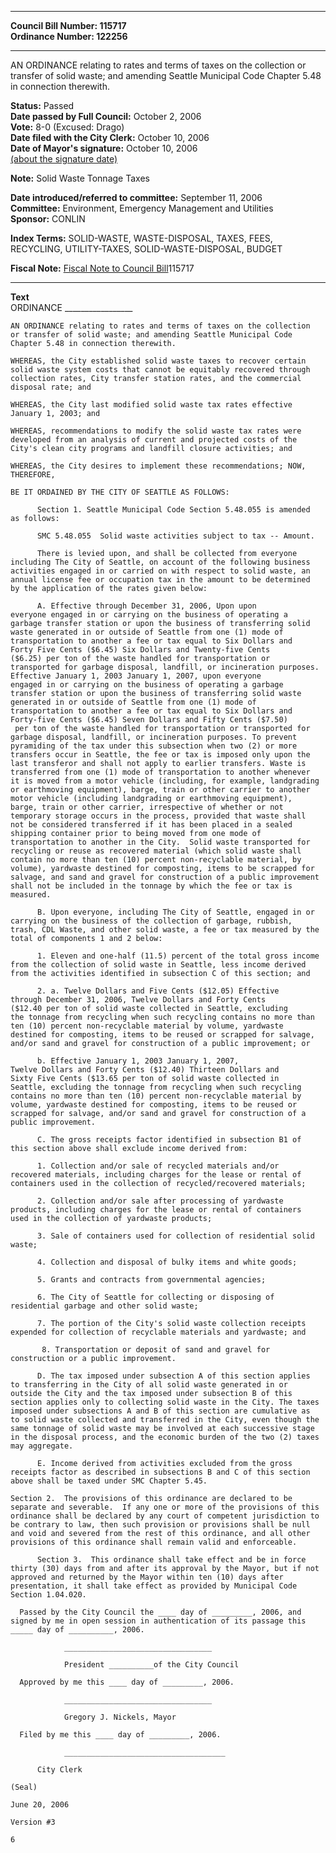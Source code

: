 * * * * *  
  
**Council Bill Number: [](#h0)[](#h2)115717**   
**Ordinance Number: 122256**  
  
* * * * *  
  
AN ORDINANCE relating to rates and terms of taxes on the collection or transfer of solid waste; and amending Seattle Municipal Code Chapter 5.48 in connection therewith.  
  
**Status:** Passed   
**Date passed by Full Council:** October 2, 2006   
**Vote:** 8-0 (Excused: Drago)   
**Date filed with the City Clerk:** October 10, 2006   
**Date of Mayor's signature:** October 10, 2006   
[(about the signature date)](/~public/approvaldate.htm)   
  
**Note:** Solid Waste Tonnage Taxes  
  
  
**Date introduced/referred to committee:** September 11, 2006   
**Committee:** Environment, Emergency Management and Utilities   
**Sponsor:** CONLIN   
  
**Index Terms:** SOLID-WASTE, WASTE-DISPOSAL, TAXES, FEES, RECYCLING, UTILITY-TAXES, SOLID-WASTE-DISPOSAL, BUDGET  
  
**Fiscal Note:** [Fiscal Note to Council Bill](http://clerk.seattle.gov/~public/fnote/115717.htm)[](#h1)[](#h3)115717  
  
* * * * *  
  
**Text**  
    ORDINANCE _________________  
  
    AN ORDINANCE relating to rates and terms of taxes on the collection  
    or transfer of solid waste; and amending Seattle Municipal Code  
    Chapter 5.48 in connection therewith.  
  
    WHEREAS, the City established solid waste taxes to recover certain  
    solid waste system costs that cannot be equitably recovered through  
    collection rates, City transfer station rates, and the commercial  
    disposal rate; and  
  
    WHEREAS, the City last modified solid waste tax rates effective  
    January 1, 2003; and  
  
    WHEREAS, recommendations to modify the solid waste tax rates were  
    developed from an analysis of current and projected costs of the  
    City's clean city programs and landfill closure activities; and  
  
    WHEREAS, the City desires to implement these recommendations; NOW,  
    THEREFORE,  
  
    BE IT ORDAINED BY THE CITY OF SEATTLE AS FOLLOWS:  
  
          Section 1. Seattle Municipal Code Section 5.48.055 is amended  
    as follows:  
  
          SMC 5.48.055  Solid waste activities subject to tax -- Amount.  
  
          There is levied upon, and shall be collected from everyone  
    including The City of Seattle, on account of the following business  
    activities engaged in or carried on with respect to solid waste, an  
    annual license fee or occupation tax in the amount to be determined  
    by the application of the rates given below:  
  
          A. Effective through December 31, 2006, Upon upon  
    everyone engaged in or carrying on the business of operating a  
    garbage transfer station or upon the business of transferring solid  
    waste generated in or outside of Seattle from one (1) mode of  
    transportation to another a fee or tax equal to Six Dollars and  
    Forty Five Cents ($6.45) Six Dollars and Twenty-five Cents  
    ($6.25) per ton of the waste handled for transportation or  
    transported for garbage disposal, landfill, or incineration purposes.  
    Effective January 1, 2003 January 1, 2007, upon everyone  
    engaged in or carrying on the business of operating a garbage  
    transfer station or upon the business of transferring solid waste  
    generated in or outside of Seattle from one (1) mode of  
    transportation to another a fee or tax equal to Six Dollars and  
    Forty-five Cents ($6.45) Seven Dollars and Fifty Cents ($7.50)  
     per ton of the waste handled for transportation or transported for  
    garbage disposal, landfill, or incineration purposes. To prevent  
    pyramiding of the tax under this subsection when two (2) or more  
    transfers occur in Seattle, the fee or tax is imposed only upon the  
    last transferor and shall not apply to earlier transfers. Waste is  
    transferred from one (1) mode of transportation to another whenever  
    it is moved from a motor vehicle (including, for example, landgrading  
    or earthmoving equipment), barge, train or other carrier to another  
    motor vehicle (including landgrading or earthmoving equipment),  
    barge, train or other carrier, irrespective of whether or not  
    temporary storage occurs in the process, provided that waste shall  
    not be considered transferred if it has been placed in a sealed  
    shipping container prior to being moved from one mode of  
    transportation to another in the City.  Solid waste transported for  
    recycling or reuse as recovered material (which solid waste shall  
    contain no more than ten (10) percent non-recyclable material, by  
    volume), yardwaste destined for composting, items to be scrapped for  
    salvage, and sand and gravel for construction of a public improvement  
    shall not be included in the tonnage by which the fee or tax is  
    measured.  
  
          B. Upon everyone, including The City of Seattle, engaged in or  
    carrying on the business of the collection of garbage, rubbish,  
    trash, CDL Waste, and other solid waste, a fee or tax measured by the  
    total of components 1 and 2 below:  
  
          1. Eleven and one-half (11.5) percent of the total gross income  
    from the collection of solid waste in Seattle, less income derived  
    from the activities identified in subsection C of this section; and  
  
          2. a. Twelve Dollars and Five Cents ($12.05) Effective  
    through December 31, 2006, Twelve Dollars and Forty Cents  
    ($12.40 per ton of solid waste collected in Seattle, excluding  
    the tonnage from recycling when such recycling contains no more than  
    ten (10) percent non-recyclable material by volume, yardwaste  
    destined for composting, items to be reused or scrapped for salvage,  
    and/or sand and gravel for construction of a public improvement; or  
  
          b. Effective January 1, 2003 January 1, 2007,   
    Twelve Dollars and Forty Cents ($12.40) Thirteen Dollars and  
    Sixty Five Cents ($13.65 per ton of solid waste collected in  
    Seattle, excluding the tonnage from recycling when such recycling  
    contains no more than ten (10) percent non-recyclable material by  
    volume, yardwaste destined for composting, items to be reused or  
    scrapped for salvage, and/or sand and gravel for construction of a  
    public improvement.  
  
          C. The gross receipts factor identified in subsection B1 of  
    this section above shall exclude income derived from:  
  
          1. Collection and/or sale of recycled materials and/or  
    recovered materials, including charges for the lease or rental of  
    containers used in the collection of recycled/recovered materials;  
  
          2. Collection and/or sale after processing of yardwaste  
    products, including charges for the lease or rental of containers  
    used in the collection of yardwaste products;  
  
          3. Sale of containers used for collection of residential solid  
    waste;  
  
          4. Collection and disposal of bulky items and white goods;  
  
          5. Grants and contracts from governmental agencies;  
  
          6. The City of Seattle for collecting or disposing of  
    residential garbage and other solid waste;  
  
          7. The portion of the City's solid waste collection receipts  
    expended for collection of recyclable materials and yardwaste; and  
  
           8. Transportation or deposit of sand and gravel for  
    construction or a public improvement.  
  
          D. The tax imposed under subsection A of this section applies  
    to transferring in the City of all solid waste generated in or  
    outside the City and the tax imposed under subsection B of this  
    section applies only to collecting solid waste in the City. The taxes  
    imposed under subsections A and B of this section are cumulative as  
    to solid waste collected and transferred in the City, even though the  
    same tonnage of solid waste may be involved at each successive stage  
    in the disposal process, and the economic burden of the two (2) taxes  
    may aggregate.  
  
          E. Income derived from activities excluded from the gross  
    receipts factor as described in subsections B and C of this section  
    above shall be taxed under SMC Chapter 5.45.  
  
    Section 2.  The provisions of this ordinance are declared to be  
    separate and severable.  If any one or more of the provisions of this  
    ordinance shall be declared by any court of competent jurisdiction to  
    be contrary to law, then such provision or provisions shall be null  
    and void and severed from the rest of this ordinance, and all other  
    provisions of this ordinance shall remain valid and enforceable.  
  
          Section 3.  This ordinance shall take effect and be in force  
    thirty (30) days from and after its approval by the Mayor, but if not  
    approved and returned by the Mayor within ten (10) days after  
    presentation, it shall take effect as provided by Municipal Code  
    Section 1.04.020.  
  
      Passed by the City Council the ____ day of _________, 2006, and  
    signed by me in open session in authentication of its passage this  
    _____ day of __________, 2006.  
  
                _________________________________  
  
                President __________of the City Council  
  
      Approved by me this ____ day of _________, 2006.  
  
                _________________________________  
  
                Gregory J. Nickels, Mayor  
  
      Filed by me this ____ day of _________, 2006.  
  
                ____________________________________  
  
          City Clerk  
  
    (Seal)  
  
    June 20, 2006  
  
    Version #3  
  
    6  

